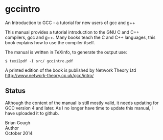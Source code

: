 gccintro
========

An Introduction to GCC - a tutorial for new users of gcc and g++

This manual provides a tutorial introduction to the GNU C and C++
compilers, gcc and g++.  Many books teach the C and C++ languages,
this book explains how to use the compiler itself.

The manual is written in TeXinfo, to generate the output use:

    $ texi2pdf -I src/ gccintro.pdf

A printed edition of the book is published by Network Theory Ltd
http://www.network-theory.co.uk/gcc/intro/

Status
------

Although the content of the manual is still mostly valid, it needs
updating for GCC version 4 and later.  As I no longer have time to
update this manual, I have uploaded it to github.

Brian Gough  
Author  
October 2014  
